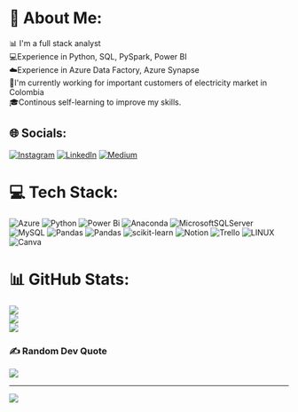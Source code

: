 # 💫 About Me:
📊 I'm a full stack analyst <br>💻Experience in Python, SQL, PySpark, Power BI<br>☁️Experience in Azure Data Factory, Azure Synapse<br>💼I'm currently working for important customers of electricity market in Colombia<br>🎓Continous self-learning to improve my skills. 


## 🌐 Socials:
[![Instagram](https://img.shields.io/badge/Instagram-%23E4405F.svg?logo=Instagram&logoColor=white)](https://instagram.com/alonsocopetec) [![LinkedIn](https://img.shields.io/badge/LinkedIn-%230077B5.svg?logo=linkedin&logoColor=white)](https://linkedin.com/in/luiscopete) [![Medium](https://img.shields.io/badge/Medium-12100E?logo=medium&logoColor=white)](https://medium.com/@alonsocopete) 

# 💻 Tech Stack:
![Azure](https://img.shields.io/badge/azure-%230072C6.svg?style=for-the-badge&logo=microsoftazure&logoColor=white) ![Python](https://img.shields.io/badge/python-3670A0?style=for-the-badge&logo=python&logoColor=ffdd54) ![Power Bi](https://img.shields.io/badge/power_bi-F2C811?style=for-the-badge&logo=powerbi&logoColor=black) ![Anaconda](https://img.shields.io/badge/Anaconda-%2344A833.svg?style=for-the-badge&logo=anaconda&logoColor=white) ![MicrosoftSQLServer](https://img.shields.io/badge/Microsoft%20SQL%20Sever-CC2927?style=for-the-badge&logo=microsoft%20sql%20server&logoColor=white) ![MySQL](https://img.shields.io/badge/mysql-%2300f.svg?style=for-the-badge&logo=mysql&logoColor=white) ![Pandas](https://img.shields.io/badge/pandas-%23150458.svg?style=for-the-badge&logo=pandas&logoColor=white) ![Pandas](https://img.shields.io/badge/pandas-%23150458.svg?style=for-the-badge&logo=pandas&logoColor=white) ![scikit-learn](https://img.shields.io/badge/scikit--learn-%23F7931E.svg?style=for-the-badge&logo=scikit-learn&logoColor=white) ![Notion](https://img.shields.io/badge/Notion-%23000000.svg?style=for-the-badge&logo=notion&logoColor=white) ![Trello](https://img.shields.io/badge/Trello-%23026AA7.svg?style=for-the-badge&logo=Trello&logoColor=white) ![LINUX](https://img.shields.io/badge/Linux-FCC624?style=for-the-badge&logo=linux&logoColor=black) ![Canva](https://img.shields.io/badge/Canva-%2300C4CC.svg?style=for-the-badge&logo=Canva&logoColor=white) 
# 📊 GitHub Stats:
![](https://github-readme-stats.vercel.app/api?username=luiscopete&theme=prussian&hide_border=false&include_all_commits=true&count_private=true)<br/>
![](https://github-readme-streak-stats.herokuapp.com/?user=luiscopete&theme=prussian&hide_border=false)<br/>
![](https://github-readme-stats.vercel.app/api/top-langs/?username=luiscopete&theme=prussian&hide_border=false&include_all_commits=true&count_private=true&layout=compact)

### ✍️ Random Dev Quote
![](https://quotes-github-readme.vercel.app/api?type=horizontal&theme=radical)

---
[![](https://visitcount.itsvg.in/api?id=luiscopete&icon=0&color=0)](https://visitcount.itsvg.in)

<!-- Proudly created with GPRM ( https://gprm.itsvg.in ) -->
